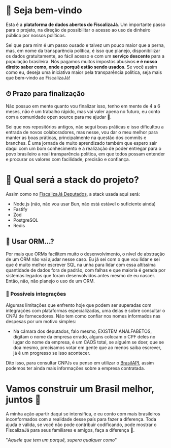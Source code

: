 # 👋 Seja bem-vindo
Esta é a **plataforma de dados abertos do FiscalizaJá**. Um importante passo para o projeto, na direção de possibilitar o acesso ao uso de dinheiro público por nossos políticos.

Sei que para mim é um passo ousado e talvez um pouco maior que a perna, mas, em nome da transparência política, é isso que planejo, disponibilizar os dados gratuitamente, ao fácil acesso e com um **serviço descente** para a população brasileira. Nós pagamos muitos impostos abusivos **e é nosso direito saber como, onde e porquê estão sendo usados**. Se você assim como eu, deseja uma iniciativa maior pela transparência política, seja mais que bem-vindo ao FiscalizaJá!

## ⏱ Prazo para finalização
Não possuo em mente quanto vou finalizar isso, tenho em mente de 4 a 6 meses, não é um trabalho rápido, mas vai valer apena no futuro, eu conto com a comunidade open source para me ajudar 👐.

Sei que nos repositórios antigos, não segui boas práticas e isso dificultou a entrada de novos colaboradores, mas nesse, vou dar o meu melhor para manter as boas práticas, principalmente na questão dos commits e branches. É uma jornada de muito aprendizado também que espero sair daqui com um bom conhecimento e a realização de poder entregar para o povo brasileiro a real transparência política, em que todos possam entender e procurar os valores com facilidade, precisão e confiança.

# 🚀 Qual será a stack do projeto?
Assim como no [FiscalizaJá Deputados](https://github.com/fiscalizaja/fiscalizaja-deputados-rest), a stack usada aqui será:
- Node.js (não, não vou usar Bun, não está estável o suficiente ainda)
- Fastify
- Zod
- PostgreSQL
- Redis

## 🤔 Usar ORM...?
Por mais que ORMs facilitem muito o desenvolvimento, o nível de abstração de um ORM não vai ajudar nesse caso. Eu já sei com o que vou lidar e sei que é muito melhor escrever SQL na unha para lidar com essa altíssima quantidade de dados fora de padrão, com falhas e que maioria é gerada por sistemas legados que foram desenvolvidos antes mesmo de eu nascer. Então, não, não planejo o uso de um ORM.

### 🦅 Possíveis integrações
Algumas limitações que enfrento hoje que podem ser superadas com integrações com plataformas especializadas, uma delas é sobre consultar o CNPJ de fornecedores. Não tem como confiar nos nomes informados nas despesas por um motivo simples:
- Na câmara dos deputados, falo mesmo, EXISTEM ANALFABETOS, digitam o nome da empresa errado, alguns colocam o CPF deles no lugar do nome da empresa, é um CAOS total, se alguém se doer, que se doa mesmo, precisamos votar em gente que ao menos saiba escrever, já é um progresso se isso acontecer.

Dito isso, para consultar CNPJs eu penso em utilizar o [BrasilAPI](https://brasilapi.com.br/), assim podemos ter ainda mais informações sobre a empresa contratada.

# Vamos construir um Brasil melhor, juntos 🙏
A minha ação apartir daqui se intensifica, e eu conto com mais brasileiros inconformados com a realidade desse país para fazer a diferença. Toda ajuda é válida, se você não pode contribuir codificando, pode mostrar o FiscalizaJá para seus familiares e amigos, faça a diferença 👐.

"*Aquele que tem um porquê, supera qualquer como*"